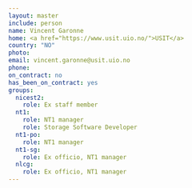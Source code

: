 ```yaml
---
layout: master
include: person
name: Vincent Garonne
home: <a href="https://www.usit.uio.no/">USIT</a>
country: "NO"
photo:
email: vincent.garonne@usit.uio.no
phone: 
on_contract: no
has_been_on_contract: yes
groups:
  nicest2:
    role: Ex staff member
  nt1:
    role: NT1 manager
    role: Storage Software Developer
  nt1-po:
    role: NT1 manager
  nt1-sg:
    role: Ex officio, NT1 manager
  nlcg:
    role: Ex officio, NT1 manager
---
```

